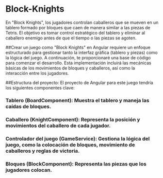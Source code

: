 # Block-Knights
En "Block Knights", los jugadores controlan caballeros que se mueven en un tablero formado por bloques que caen de manera similar a las piezas de Tetris. El objetivo es tomar control estratégico del tablero y eliminar al caballero enemigo antes de que el tiempo o las piezas se agoten.


##Crear un juego como "Block Knights" en Angular requiere un enfoque estructurado para gestionar tanto la interfaz gráfica (tablero y piezas) como la lógica del juego. A continuación, te proporcionaré una base de código para comenzar el desarrollo. Esta implementación incluirá las mecánicas básicas de los movimientos de bloques y caballeros, así como la interacción entre los jugadores.

##Estructura del proyecto:
El proyecto de Angular para este juego tendría los siguientes componentes clave:

### Tablero (BoardComponent): Muestra el tablero y maneja las caídas de bloques.
### Caballero (KnightComponent): Representa la posición y movimientos del caballero de cada jugador.
### Controlador del juego (GameService): Gestiona la lógica del juego, como la colocación de bloques, movimiento de caballeros y reglas de victoria.
### Bloques (BlockComponent): Representa las piezas que los jugadores colocan.
